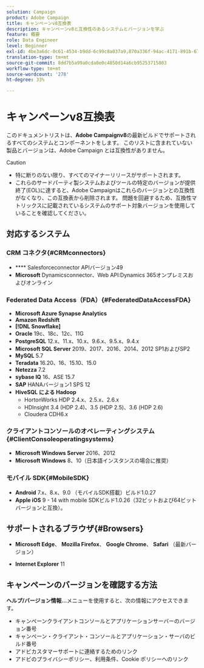 ```yaml
---
solution: Campaign
product: Adobe Campaign
title: キャンペーンv8互換表
description: キャンペーンv8と互換性のあるシステムとバージョンを学ぶ
feature: 概要
role: Data Engineer
level: Beginner
exl-id: 4be3a6dc-0c61-4534-b9dd-6c99c8a037a9,870a336f-94ac-4171-891b-67614feef6ef,bebdd930-c7f6-4629-a489-3c704b33f058,d493e613-eb61-43b1-9c6d-1bd881af0734
translation-type: tm+mt
source-git-commit: 8dd7b5a99a0cda0e0c4850d14a6cb95253715803
workflow-type: tm+mt
source-wordcount: '278'
ht-degree: 33%

---
```


# キャンペーンv8互換表

このドキュメントリストは、**Adobe Campaignv8**&#x200B;の最新ビルドでサポートされるすべてのシステムとコンポーネントをします。 このリストに含まれていない製品とバージョンは、Adobe Campaign とは互換性がありません。

>[!CAUTION]
>
>* 特に断りのない限り、すべてのマイナーリリースがサポートされます。
>* これらのサードパーティ製システムおよびツールの特定のバージョンが提供終了(EOL)に達すると、Adobe Campaignはこれらのバージョンとの互換性がなくなり、この互換表から削除されます。 問題を回避するため、互換性マトリックスに記載されているシステムのサポート対象バージョンを使用していることを確認してください。


## 対応するシステム

### CRM コネクタ{#CRMconnectors}

* **** Salesforceconnector APIバージョン49
* **Microsoft** Dynamicsconnector、Web API:Dynamics 365オンプレミスおよびオンライン

### Federated Data Access（FDA）{#FederatedDataAccessFDA}

* **Microsoft Azure Synapse Analytics**
* **Amazon Redshift**
* **[!DNL Snowflake]**
* **Oracle** 19c、18c、12c、11G
* **PostgreSQL**  12.x、11.x、10.x、9.6.x、9.5.x、9.4.x
* **Microsoft SQL Server**  2019、2017、2016、2014、2012 SP1およびSP2
* **MySQL** 5.7
* **Teradata** 16.20、16、15.10、15.0
* **Netezza** 7.2
* **sybase IQ** 16、ASE 15.7
* **SAP** HANAバージョン1 SPS 12
* **HiveSQL による Hadoop**
   * HortonWorks HDP 2.4.x、2.5.x、2.6.x
   * HDInsight 3.4 (HDP 2.4)、3.5 (HDP 2.5)、3.6 (HDP 2.6)
   * Cloudera CDH6.x

### クライアントコンソールのオペレーティングシステム{#ClientConsoleoperatingsystems}

* **Microsoft Windows Server**  2016、2012
* **Microsoft Windows**  8、10（日本語インスタンスの場合に推奨）

### モバイル SDK{#MobileSDK}

* **Android**  7.x、8.x、9.0 （モバイルSDK搭載）ビルド1.0.27
* **Apple iOS** 9 - 14 with mobile SDKビルド1.0.26（32ビットおよび64ビットバージョンと互換）。

## サポートされるブラウザ{#Browsers}

* **Microsoft Edge**、 **Mozilla Firefox**、 **Google Chrome**、 **Safari** （最新バージョン）

* **Internet Explorer**  11

## キャンペーンのバージョンを確認する方法

**ヘルプ/バージョン情報…**&#x200B;メニューを使用すると、次の情報にアクセスできます。

* キャンペーンクライアントコンソールとアプリケーションサーバーのバージョン番号
* キャンペーン・クライアント・コンソールとアプリケーション・サーバのビルド番号
* アドビカスタマーサポートに連絡するためのリンク
* アドビのプライバシーポリシー、利用条件、Cookie ポリシーへのリンク
